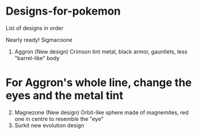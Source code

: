 # Designs-for-pokemon

List of designs in order

Nearly ready! Sigmacoone
1. Aggron (New design) Crimson tint metal, black armor, gauntlets, less "barrel-like" body
# For Aggron's whole line, change the eyes and the metal tint
2. Magnezone (New design) Orbit-like sphere made of magnemites, red one in centre to resemble the "eye"
3. Surkit new evolution design
